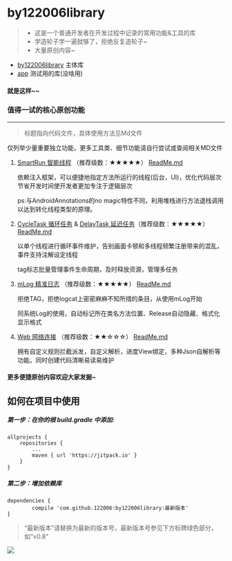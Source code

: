 # by122006library

>* 这是一个普通开发者在开发过程中记录的常用功能&工具的库
>* 学造轮子学一遍就够了，拒绝反复造轮子~
>* 大量原创内容~


* [by122006library](/by122006library/src/main/java/com/by122006library/README.md) 主体库
* [app](/app) 测试用的库(没啥用)

#### 就是这样~~

### 值得一试的核心原创功能
******
  > 标题指向代码文件，具体使用方法见Md文件


  仅列举少量重要独立功能，更多工具类、细节功能请自行尝试或查阅相关MD文件

1. [SmartRun 智能线程](/by122006library/src/main/java/com/by122006library/Functions/SmartRun.java) （推荐级数：★★★★★）    [ReadMe.md](/by122006library/src/main/java/com/by122006library/Functions/README.md)

    依赖注入框架，可以便捷地指定方法所运行的线程(后台，UI)，优化代码层次节省开发时间使开发者更加专注于逻辑层次

    ps:与AndroidAnnotations的no magic特性不同，利用堆栈进行方法退栈调用以达到转化线程类型的原理。

2. [CycleTask 循环任务](/by122006library/src/main/java/com/by122006library/Functions/CycleTask/CycleTask.java) &
   [DelayTask 延迟任务](/by122006library/src/main/java/com/by122006library/Functions/CycleTask/DelayTask.java)（推荐级数：★★★★★）
    [ReadMe.md](/by122006library/src/main/java/com/by122006library/Functions/README.md)


   以单个线程进行循环事件维护，告别画面卡顿和多线程频繁注册带来的混乱，事件支持注解设定线程

   tag标志批量管理事件生命周期，及时释放资源，管理多任务

3. [mLog 精准日志](/by122006library/src/main/java/com/by122006library/Functions/mLog.java) （推荐级数：★★★★★）
 [ReadMe.md](/by122006library/src/main/java/com/by122006library/Functions/README.md)

   拒绝TAG，拒绝logcat上密密麻麻不知所措的条目，从使用mLog开始

   同系统Log的使用，自动标记所在类名方法位置、Release自动隐藏、格式化显示格式


4. [Web 网络连接](/by122006library/src/main/java/com/by122006library/web/Web.java) （推荐级数：★★☆☆☆）
 [ReadMe.md](/by122006library/src/main/java/com/by122006library/web/README.md)

    拥有自定义规则拦截派发，自定义解析，进度View绑定，多种Json自解析等功能。同时创建代码清晰易读易维护


#### 更多便捷原创内容欢迎大家发掘~



## 如何在项目中使用
##### 第一步：在你的根 build.gradle 中添加:

	allprojects {
		repositories {
			...
			maven { url 'https://jitpack.io' }
		}
	}
##### 第二步：增加依赖库

	dependencies {
	        compile 'com.github.122006:by122006library:最新版本'
	}

>“最新版本”请替换为最新的版本号，最新版本号参见下方标牌绿色部分，如"v0.8"

[![](https://jitpack.io/v/122006/by122006library.svg)](https://jitpack.io/#122006/by122006library)